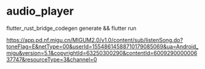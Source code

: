 # audio_player

flutter_rust_bridge_codegen generate && flutter run



https://app.pd.nf.migu.cn/MIGUM2.0/v1.0/content/sub/listenSong.do?toneFlag=E&netType=00&userId=15548614588710179085069&ua=Android_migu&version=5.1&copyrightId=63250300290&contentId=600929000000637747&resourceType=3&channel=0